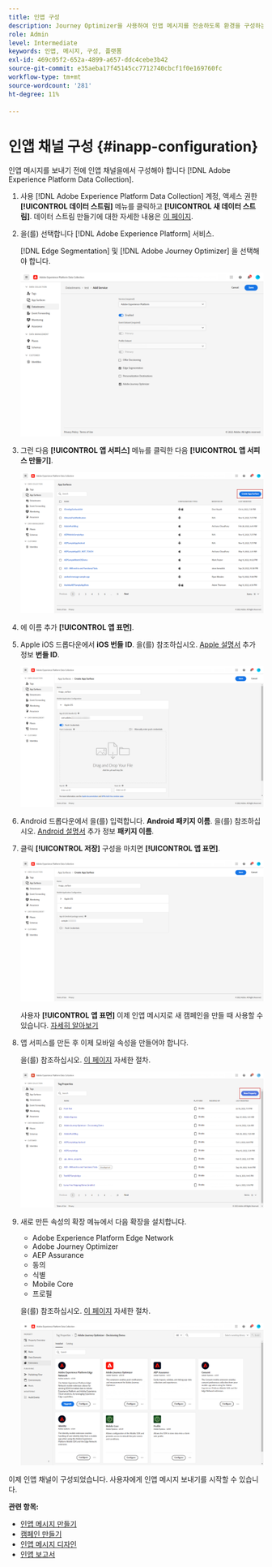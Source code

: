 ```yaml
---
title: 인앱 구성
description: Journey Optimizer을 사용하여 인앱 메시지를 전송하도록 환경을 구성하는 방법을 알아봅니다
role: Admin
level: Intermediate
keywords: 인앱, 메시지, 구성, 플랫폼
exl-id: 469c05f2-652a-4899-a657-ddc4cebe3b42
source-git-commit: e35aeba17f45145cc7712740cbcf1f0e169760fc
workflow-type: tm+mt
source-wordcount: '281'
ht-degree: 11%

---
```


# 인앱 채널 구성 {#inapp-configuration}

인앱 메시지를 보내기 전에 인앱 채널을에서 구성해야 합니다 [!DNL Adobe Experience Platform Data Collection].

1. 사용 [!DNL Adobe Experience Platform Data Collection] 계정, 액세스 권한 **[!UICONTROL 데이터 스트림]** 메뉴를 클릭하고 **[!UICONTROL 새 데이터 스트림]**. 데이터 스트림 만들기에 대한 자세한 내용은 [이 페이지](https://aep-sdks.gitbook.io/docs/getting-started/configure-datastreams).

1. 을(를) 선택합니다 [!DNL Adobe Experience Platform] 서비스.

   [!DNL Edge Segmentation] 및 [!DNL Adobe Journey Optimizer] 을 선택해야 합니다.

   ![](assets/inapp_config_6.png)

1. 그런 다음 **[!UICONTROL 앱 서피스]** 메뉴를 클릭한 다음 **[!UICONTROL 앱 서피스 만들기]**.

   ![](assets/inapp_config_1.png)

1. 에 이름 추가 **[!UICONTROL 앱 표면]**.

1. Apple iOS 드롭다운에서 **iOS 번들 ID**. 을(를) 참조하십시오. [Apple 설명서](https://developer.apple.com/documentation/appstoreconnectapi/bundle_ids) 추가 정보 **번들 ID**.

   ![](assets/inapp_config_2.png)

1. Android 드롭다운에서 을(를) 입력합니다. **Android 패키지 이름**. 을(를) 참조하십시오. [Android 설명서](https://support.google.com/admob/answer/9972781?hl=en#:~:text=The%20package%20name%20of%20an,supported%20third%2Dparty%20Android%20stores) 추가 정보 **패키지 이름**.

1. 클릭 **[!UICONTROL 저장]** 구성을 마치면 **[!UICONTROL 앱 표면]**.

   ![](assets/inapp_config_3.png)

   사용자 **[!UICONTROL 앱 표면]** 이제 인앱 메시지로 새 캠페인을 만들 때 사용할 수 있습니다. [자세히 알아보기](create-in-app.md)

1. 앱 서피스를 만든 후 이제 모바일 속성을 만들어야 합니다.

   을(를) 참조하십시오. [이 페이지](https://experienceleague.adobe.com/docs/experience-platform/tags/admin/companies-and-properties.html#for-mobile) 자세한 절차.

   ![](assets/inapp_config_4.png)

1. 새로 만든 속성의 확장 메뉴에서 다음 확장을 설치합니다.

   * Adobe Experience Platform Edge Network
   * Adobe Journey Optimizer
   * AEP Assurance
   * 동의
   * 식별
   * Mobile Core
   * 프로필

   을(를) 참조하십시오. [이 페이지](https://experienceleague.adobe.com/docs/experience-platform/tags/ui/extensions/overview.html?lang=en#add-a-new-extension) 자세한 절차.

   ![](assets/inapp_config_5.png)

이제 인앱 채널이 구성되었습니다. 사용자에게 인앱 메시지 보내기를 시작할 수 있습니다.

**관련 항목:**

* [인앱 메시지 만들기 ](create-in-app.md)
* [캠페인 만들기](../campaigns/create-campaign.md)
* [인앱 메시지 디자인](design-in-app.md)
* [인앱 보고서 ](../reports/campaign-global-report.md#inapp-report)
